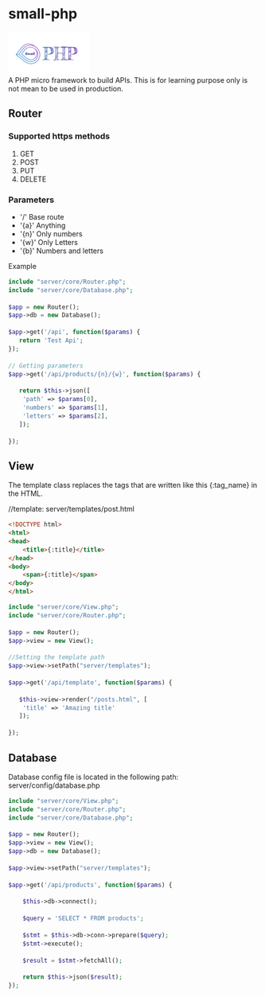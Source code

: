 # small-php
![alt text](client/assets/img/logo.png)   
A PHP micro framework to build APIs. This is for learning purpose only is not mean to be used in production.

## Router

### Supported https methods
 1) GET
 2) POST
 3) PUT 
 4) DELETE
 
### Parameters
- '/'   Base route
- '{a}' Anything
- '{n}' Only numbers
- '{w}' Only Letters 
- '{b}' Numbers and letters

Example

```php
include "server/core/Router.php";
include "server/core/Database.php";

$app = new Router(); 
$app->db = new Database();

$app->get('/api', function($params) {	
   return 'Test Api';	
});

// Getting parameters
$app->get('/api/products/{n}/{w}', function($params) {
   
   return $this->json([
   	'path' => $params[0],
   	'numbers' => $params[1],
	'letters' => $params[2],
   ]);
   
});

```

## View

The template class replaces the tags that are written like this {:tag_name} in the HTML.

//template: server/templates/post.html 
```html
<!DOCTYPE html>
<html>
<head>
	<title>{:title}</title>
</head>
<body>
	<span>{:title}</span>
</body>
</html>

```

```php
include "server/core/View.php";
include "server/core/Router.php";

$app = new Router(); 
$app->view = new View();

//Setting the template path
$app->view->setPath("server/templates");

$app->get('/api/template', function($params) {	

   $this->view->render("/posts.html", [
   	'title' => 'Amazing title'
   ]);
   
});
```

## Database

Database config file is located in the following path: server/config/database.php

```php
include "server/core/View.php";
include "server/core/Router.php";
include "server/core/Database.php";

$app = new Router(); 
$app->view = new View();
$app->db = new Database();

$app->view->setPath("server/templates");

$app->get('/api/products', function($params) {

	$this->db->connect();
	
	$query = 'SELECT * FROM products';

	$stmt = $this->db->conn->prepare($query);
	$stmt->execute();

	$result = $stmt->fetchAll();

	return $this->json($result);
});
```
